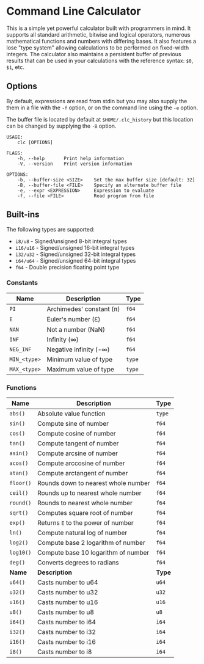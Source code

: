 # Command Line Calculator

This is a simple yet powerful calculator built with programmers in mind. It 
supports all standard arithmetic, bitwise and logical operators, numerous 
mathematical functions and numbers with differing bases. It also features a
lose "type system" allowing calculations to be performed on fixed-width
integers. The calculator also maintains a persistent buffer of previous 
results that can be used in your calculations with the reference syntax: `$0`,
`$1`, etc.

## Options
By default, expressions are read from stdin but you may also supply the 
them in a file with the `-f` option, or on the command line using the `-e`
option.

The buffer file is located by default at `$HOME/.clc_history` but this 
location can be changed by supplying the `-B` option.

```
USAGE:
    clc [OPTIONS]

FLAGS:
    -h, --help       Print help information
    -V, --version    Print version information

OPTIONS:
    -b, --buffer-size <SIZE>    Set the max buffer size [default: 32]
    -B, --buffer-file <FILE>    Specify an alternate buffer file
    -e, --expr <EXPRESSION>     Expression to evaluate
    -f, --file <FILE>           Read program from file
```

## Built-ins

The following types are supported:

- `i8/u8` - Signed/unsigned 8-bit integral types
- `i16/u16` - Signed/unsigned 16-bit integral types
- `i32/u32` - Signed/unsigned 32-bit integral types
- `i64/u64` - Signed/unsigned 64-bit integral types
- `f64` - Double precision floating point type


### Constants

| **Name**     | **Description**          | **Type** |
|--------------|--------------------------|----------|
| `PI`         | Archimedes' constant (π) | `f64`    |
| `E`          | Euler's number (ℇ)       | `f64`    |
| `NAN`        | Not a number (NaN)       | `f64`    |
| `INF`        | Infinity (∞)             | `f64`    |
| `NEG_INF`    | Negative infinity (-∞)   | `f64`    |
| `MIN_<type>` | Minimum value of type    | `type`   |
| `MAX_<type>` | Maximum value of type    | `type`   |   

### Functions

| **Name**  | **Description**                     | **Type** |
|-----------|-------------------------------------|----------|
| `abs()`   | Absolute value function             | `type`   |
| `sin()`   | Compute sine of number              | `f64`    |
| `cos()`   | Compute cosine of number            | `f64`    |
| `tan()`   | Compute tangent of number           | `f64`    |
| `asin()`  | Compute arcsine of number           | `f64`    |
| `acos()`  | Compute arccosine of number         | `f64`    |
| `atan()`  | Compute arctangent of number        | `f64`    |
| `floor()` | Rounds down to nearest whole number | `f64`    |
| `ceil()`  | Rounds up to nearest whole number   | `f64`    |
| `round()` | Rounds to nearest whole number      | `f64`    |
| `sqrt()`  | Computes square root of number      | `f64`    |
| `exp()`   | Returns `E` to the power of number  | `f64`    |
| `ln()`    | Compute natural log of number       | `f64`    |
| `log2()`  | Compute base 2 logarithm of number  | `f64`    |
| `log10()` | Compute base 10 logarithm of number | `f64`    |
| `deg()`   | Converts degrees to radians         | `f64`    |
| **Name**  | **Description**                     | **Type** |
| `u64()`   | Casts number to u64                 | `u64`    |
| `u32()`   | Casts number to u32                 | `u32`    |
| `u16()`   | Casts number to u16                 | `u16`    |
| `u8() `   | Casts number to u8                  | `u8`     |
| `i64()`   | Casts number to i64                 | `i64`    |
| `i32()`   | Casts number to i32                 | `i64`    |
| `i16()`   | Casts number to i16                 | `i64`    |
| `i8()`    | Casts number to i8                  | `i64`    |


